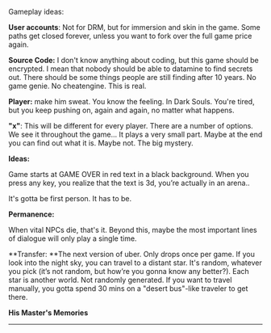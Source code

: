 Gameplay ideas:

**User accounts**: Not for DRM, but for immersion and skin in the game. Some paths get closed forever, unless you want to fork over the full game price again.

**Source Code:** I don't know anything about coding, but this game should be encrypted. I mean that nobody should be able to datamine to find secrets out. There should be some things people are still finding after 10 years. No game genie. No cheatengine. This is real.

**Player:** make him sweat. You know the feeling. In Dark Souls. You're tired, but you keep pushing on, again and again, no matter what happens.

**"x"**: This will be different for every player. There are a number of options. We see it throughout the game... It plays a very small part. Maybe at the end you can find out what it is. Maybe not. The big mystery.

**Ideas:**

Game starts at GAME OVER in red text in a black background. When you press any key, you realize that the text is 3d, you’re actually in an arena..

It's gotta be first person. It has to be.

**Permanence:**

When vital NPCs die, that's it. Beyond this, maybe the most important lines of dialogue will only play a single time.

\*\*Transfer: \*\*The next version of uber. Only drops once per game. If you look into the night sky, you can travel to a distant star. It's random, whatever you pick (it’s not random, but how’re you gonna know any better?). Each star is another world. Not randomly generated. If you want to travel manually, you gotta spend 30 mins on a "desert bus"-like traveler to get there.

**His Master's Memories**

***
